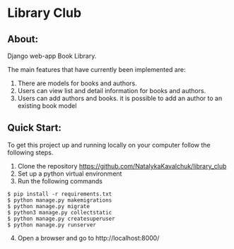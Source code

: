 # Library Club

## About:

Django web-app Book Library. 

The main features that have currently been implemented are:

1. There are models for books and authors.
2. Users can view list and detail information for books and authors.
3. Users can add authors and books. it is possible to add an author to an existing book model



## Quick Start:

To get this project up and running locally on your computer follow the following steps.

1. Clone the repository https://github.com/NatalykaKavalchuk/library_club
2. Set up a python virtual environment
3. Run the following commands

```
$ pip install -r requirements.txt
$ python manage.py makemigrations
$ python manage.py migrate
$ python3 manage.py collectstatic
$ python manage.py createsuperuser
$ python manage.py runserver
```

4. Open a browser and go to http://localhost:8000/
